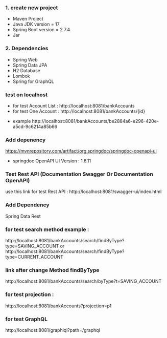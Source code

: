 ### 1. create new project 
* Maven Project
* Java JDK version = 17
* Spring Boot version = 2.7.4
* Jar
### 2. Dependencies
* Spring Web 
* Spring Data JPA
* H2 Database 
* Lombok
* Spring for GraphQL

### test on localhost
* for test Account List : 
  http://localhost:8081/bankAccounts
* for test One Account :
  http://localhost:8081/bankAccounts/{id}
+ example
  http://localhost:8081/bankAccounts/be2884a6-e296-420e-a5cd-9c6214a85b66
### Add depenency 
https://mvnrepository.com/artifact/org.springdoc/springdoc-openapi-ui
* springdoc OpenAPI UI Version : 1.6.11

### Test Rest API (Documentation Swagger Or Documentation OpenAPI)
use this link for test Rest API : 
http://localhost:8081/swagger-ui/index.html

### Add Dependency 
Spring Data Rest

### for test search method example : 
http://localhost:8081/bankAccounts/search/findByType?type=SAVING_ACCOUNT
or
http://localhost:8081/bankAccounts/search/findByType?type=CURRENT_ACCOUNT

### link after change Method findByType
http://localhost:8081/bankAccounts/search/byType?t=SAVING_ACCOUNT

### for test projection :
http://localhost:8081/bankAccounts?projection=p1

### for test GraphQL
http://localhost:8081/graphiql?path=/graphql
